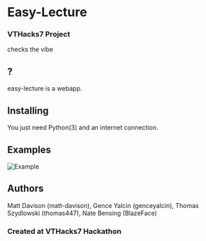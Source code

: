 # Easy-Lecture
### VTHacks7 Project
checks the vibe

## ?

easy-lecture is a webapp.

## Installing

You just need Python(3) and an internet connection.

## Examples
![Example](https://github.com/matt-davison/easy-lecture/blob/master/example/video.PNG)

## Authors
Matt Davison (matt-davison), Gence Yalcin (genceyalcin), Thomas Szydlowski (thomas447), Nate Bensing (BlazeFace)
### Created at VTHacks7 Hackathon